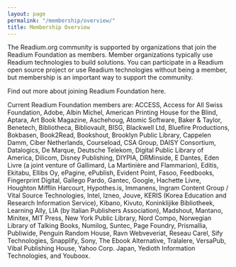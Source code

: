 ```yaml
---
layout: page
permalink: "/membership/overview/"
title: Membership Overview
---
```

The Readium.org community is supported by organizations that join the Readium Foundation as members. Member organizations typically use Readium technologies to build solutions. You can participate in a Readium open source project or use Readium technologies without being a member, but membership is an important way to support the community.

Find out more about joining Readium Foundation here.

Current Readium Foundation members are: ACCESS, Access for All Swiss Foundation, Adobe, Albin Michel, American Printing House for the Blind, Aptara, Art Book Magazine, Aschehoug, Atomic Software, Baker & Taylor, Benetech, Bibliotheca, Bibliovault, BISG, Blackwell Ltd, Bluefire Productions, Bokbasen, Book2Read, Bookshout, Brooklyn Public Library, Cappelen Damm, Ciber Netherlands, Courseload, CSA Group, DAISY Consortium, Datalogics, De Marque, Deutsche Telekom, Digital Public Library of America, Dilicom, Disney Publishing, DIYPIA, DRMinside, E Dantes, Eden Livre (a joint venture of Gallimard, La Martinière and Flammarion), Editis, Ekitabu, Ellibs Oy, ePagine, ePublish, Evident Point, Fasoo, Feedbooks, Fingerprint Digital, Gallego Pardo, Gantec, Google, Hachette Livre, Houghton Mifflin Harcourt, Hypothes.is, Immanens, Ingram Content Group / Vital Source Technologies, Intel, Izneo, Jouve, KERIS (Korea Education and Research Information Service), Kibano, Kivuto, Koninklijike Bibliotheek, Learning Ally, LIA (by Italian Publishers Association), Madshout, Mantano, Minitex, MIT Press, New York Public Library, Nord Compo, Norwegian Library of Talking Books, Numilog, Suntec, Page Foundry, Prismallia, Publiwide, Penguin Random House, Ravn Webveveriat, Reseau Carel, Sify Technologies, Snapplify, Sony, The Ebook Alternative, Tralalere, VersaPub, Vibal Publishing House, Yahoo Corp. Japan, Yedioth Information Technologies, and Youboox. 
